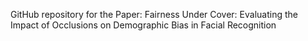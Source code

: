 GitHub repository for the Paper: 
Fairness Under Cover: Evaluating the Impact of Occlusions on Demographic Bias in Facial Recognition
